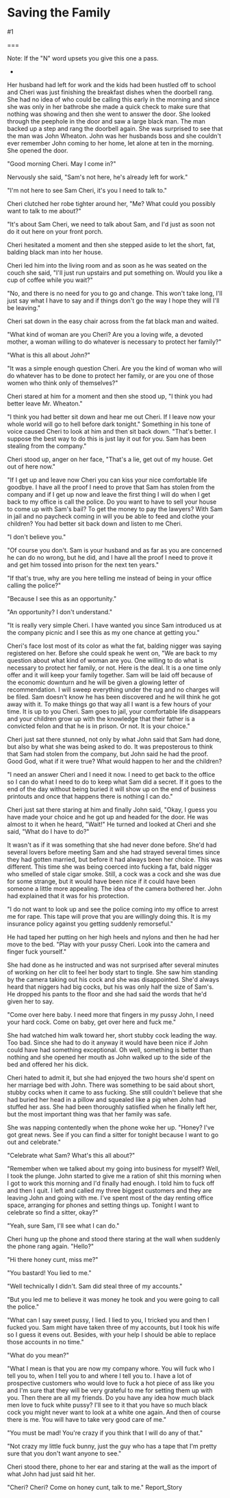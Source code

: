 Saving the Family
=================
#1 

 

 

===

Note: If the "N" word upsets you give this one a pass. 

 * 

 Her husband had left for work and the kids had been hustled off to school and Cheri was just finishing the breakfast dishes when the doorbell rang. She had no idea of who could be calling this early in the morning and since she was only in her bathrobe she made a quick check to make sure that nothing was showing and then she went to answer the door. She looked through the peephole in the door and saw a large black man. The man backed up a step and rang the doorbell again. She was surprised to see that the man was John Wheaton. John was her husbands boss and she couldn't ever remember John coming to her home, let alone at ten in the morning. She opened the door. 

 "Good morning Cheri. May I come in?" 

 Nervously she said, "Sam's not here, he's already left for work." 

 "I'm not here to see Sam Cheri, it's you I need to talk to." 

 Cheri clutched her robe tighter around her, "Me? What could you possibly want to talk to me about?" 

 "It's about Sam Cheri, we need to talk about Sam, and I'd just as soon not do it out here on your front porch. 

 Cheri hesitated a moment and then she stepped aside to let the short, fat, balding black man into her house. 

 Cheri led him into the living room and as soon as he was seated on the couch she said, "I'll just run upstairs and put something on. Would you like a cup of coffee while you wait?" 

 "No, and there is no need for you to go and change. This won't take long, I'll just say what I have to say and if things don't go the way I hope they will I'll be leaving." 

 Cheri sat down in the easy chair across from the fat black man and waited. 

 "What kind of woman are you Cheri? Are you a loving wife, a devoted mother, a woman willing to do whatever is necessary to protect her family?" 

 "What is this all about John?" 

 "It was a simple enough question Cheri. Are you the kind of woman who will do whatever has to be done to protect her family, or are you one of those women who think only of themselves?" 

 Cheri stared at him for a moment and then she stood up, "I think you had better leave Mr. Wheaton." 

 "I think you had better sit down and hear me out Cheri. If I leave now your whole world will go to hell before dark tonight." Something in his tone of voice caused Cheri to look at him and then sit back down. "That's better. I suppose the best way to do this is just lay it out for you. Sam has been stealing from the company." 

 Cheri stood up, anger on her face, "That's a lie, get out of my house. Get out of here now." 

 "If I get up and leave now Cheri you can kiss your nice comfortable life goodbye. I have all the proof I need to prove that Sam has stolen from the company and if I get up now and leave the first thing I will do when I get back to my office is call the police. Do you want to have to sell your house to come up with Sam's bail? To get the money to pay the lawyers? With Sam in jail and no paycheck coming in will you be able to feed and clothe your children? You had better sit back down and listen to me Cheri. 

 "I don't believe you." 

 "Of course you don't. Sam is your husband and as far as you are concerned he can do no wrong, but he did, and I have all the proof I need to prove it and get him tossed into prison for the next ten years." 

 "If that's true, why are you here telling me instead of being in your office calling the police?" 

 "Because I see this as an opportunity." 

 "An opportunity? I don't understand." 

 "It is really very simple Cheri. I have wanted you since Sam introduced us at the company picnic and I see this as my one chance at getting you." 

 Cheri's face lost most of its color as what the fat, balding nigger was saying registered on her. Before she could speak he went on, "We are back to my question about what kind of woman are you. One willing to do what is necessary to protect her family, or not. Here is the deal. It is a one time only offer and it will keep your family together. Sam will be laid off because of the economic downturn and he will be given a glowing letter of recommendation. I will sweep everything under the rug and no charges will be filed. Sam doesn't know he has been discovered and he will think he got away with it. To make things go that way all I want is a few hours of your time. It is up to you Cheri. Sam goes to jail, your comfortable life disappears and your children grow up with the knowledge that their father is a convicted felon and that he is in prison. Or not. It is your choice." 

 Cheri just sat there stunned, not only by what John said that Sam had done, but also by what she was being asked to do. It was preposterous to think that Sam had stolen from the company, but John said he had the proof. Good God, what if it were true? What would happen to her and the children? 

 "I need an answer Cheri and I need it now. I need to get back to the office so I can do what I need to do to keep what Sam did a secret. If it goes to the end of the day without being buried it will show up on the end of business printouts and once that happens there is nothing I can do." 

 Cheri just sat there staring at him and finally John said, "Okay, I guess you have made your choice and he got up and headed for the door. He was almost to it when he heard, "Wait!" He turned and looked at Cheri and she said, "What do I have to do?" 

 It wasn't as if it was something that she had never done before. She'd had several lovers before meeting Sam and she had strayed several times since they had gotten married, but before it had always been her choice. This was different. This time she was being coerced into fucking a fat, bald nigger who smelled of stale cigar smoke. Still, a cock was a cock and she was due for some strange, but it would have been nice if it could have been someone a little more appealing. The idea of the camera bothered her. John had explained that it was for his protection. 

 "I do not want to look up and see the police coming into my office to arrest me for rape. This tape will prove that you are willingly doing this. It is my insurance policy against you getting suddenly remorseful." 

 He had taped her putting on her high heels and nylons and then he had her move to the bed. "Play with your pussy Cheri. Look into the camera and finger fuck yourself." 

 She had done as he instructed and was not surprised after several minutes of working on her clit to feel her body start to tingle. She saw him standing by the camera taking out his cock and she was disappointed. She'd always heard that niggers had big cocks, but his was only half the size of Sam's. He dropped his pants to the floor and she had said the words that he'd given her to say. 

 "Come over here baby. I need more that fingers in my pussy John, I need your hard cock. Come on baby, get over here and fuck me." 

 She had watched him walk toward her, short stubby cock leading the way. Too bad. Since she had to do it anyway it would have been nice if John could have had something exceptional. Oh well, something is better than nothing and she opened her mouth as John walked up to the side of the bed and offered her his dick. 

 Cheri hated to admit it, but she had enjoyed the two hours she'd spent on her marriage bed with John. There was something to be said about short, stubby cocks when it came to ass fucking. She still couldn't believe that she had buried her head in a pillow and squealed like a pig when John had stuffed her ass. She had been thoroughly satisfied when he finally left her, but the most important thing was that her family was safe. 

 She was napping contentedly when the phone woke her up. "Honey? I've got great news. See if you can find a sitter for tonight because I want to go out and celebrate." 

 "Celebrate what Sam? What's this all about?" 

 "Remember when we talked about my going into business for myself? Well, I took the plunge. John started to give me a ration of shit this morning when I got to work this morning and I'd finally had enough. I told him to fuck off and then I quit. I left and called my three biggest customers and they are leaving John and going with me. I've spent most of the day renting office space, arranging for phones and setting things up. Tonight I want to celebrate so find a sitter, okay?" 

 "Yeah, sure Sam, I'll see what I can do." 

 Cheri hung up the phone and stood there staring at the wall when suddenly the phone rang again. "Hello?" 

 "Hi there honey cunt, miss me?" 

 "You bastard! You lied to me." 

 "Well technically I didn't. Sam did steal three of my accounts." 

 "But you led me to believe it was money he took and you were going to call the police." 

 "What can I say sweet pussy, I lied. I lied to you, I tricked you and then I fucked you. Sam might have taken three of my accounts, but I took his wife so I guess it evens out. Besides, with your help I should be able to replace those accounts in no time." 

 "What do you mean?" 

 "What I mean is that you are now my company whore. You will fuck who I tell you to, when I tell you to and where I tell you to. I have a lot of prospective customers who would love to fuck a hot piece of ass like you and I'm sure that they will be very grateful to me for setting them up with you. Then there are all my friends. Do you have any idea how much black men love to fuck white pussy? I'll see to it that you have so much black cock you might never want to look at a white one again. And then of course there is me. You will have to take very good care of me." 

 "You must be mad! You're crazy if you think that I will do any of that." 

 "Not crazy my little fuck bunny, just the guy who has a tape that I'm pretty sure that you don't want anyone to see." 

 Cheri stood there, phone to her ear and staring at the wall as the import of what John had just said hit her. 

 "Cheri? Cheri? Come on honey cunt, talk to me." Report_Story 
